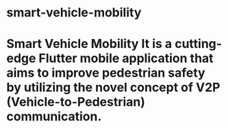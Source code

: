 # smart-vehicle-mobility
# Smart Vehicle Mobility  It is a cutting-edge Flutter mobile application that aims to improve pedestrian safety by utilizing the novel concept of V2P (Vehicle-to-Pedestrian) communication.

